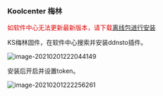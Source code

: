 ### Koolcenter 梅林
<font color="#dd0000">如软件中心无法更新最新版本，请下载[离线包进行安装](https://rogsoft.ddnsto.com/linkease/linkease.tar.gz)</font><br />

KS梅林固件，在软件中心搜索并安装ddnsto插件。

   ![image-20210201222044149](./koolshare_merlin/image-20210201222044149.png)

安装后开启并设置token。

   ![image-20210201222256261](./koolshare_merlin/image-20210201222256261.png)